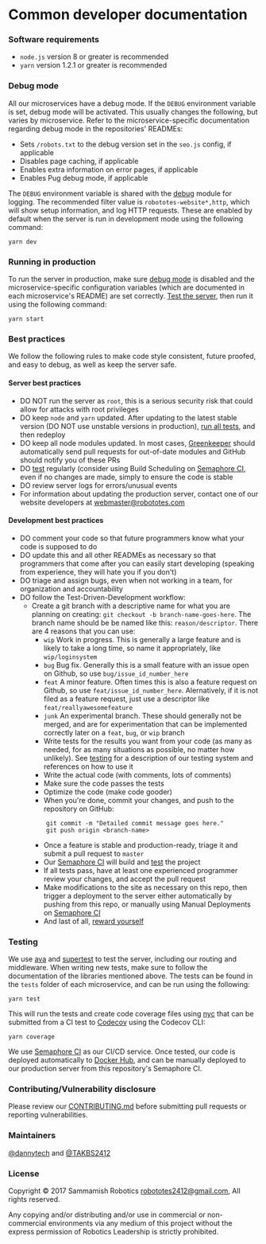 # Common developer documentation

### Software requirements

* `node.js` version 8 or greater is recommended
* `yarn` version 1.2.1 or greater is recommended

### <a id="debugmode">Debug mode</a>

All our microservices have a debug mode. If the `DEBUG` environment variable is set, debug mode will be activated. This
usually changes the following, but varies by microservice. Refer to the microservice-specific documentation regarding debug
mode in the repositories' READMEs:

* Sets `/robots.txt` to the debug version set in the `seo.js` config, if applicable
* Disables page caching, if applicable
* Enables extra information on error pages, if applicable
* Enables Pug debug mode, if applicable

The `DEBUG` environment variable is shared with the [debug](https://www.npmjs.com/package/debug) module for logging. The
recommended filter value is `robototes-website*,http`, which will show setup information, and log HTTP requests. These are
enabled by default when the server is run in development mode using the following command:

```shell
yarn dev
```

### Running in production

To run the server in production, make sure [debug mode](#debugmode) is disabled and the
microservice-specific configuration variables (which are documented in each microservice's README) are set correctly.
[Test the server](#testing), then run it using the following command:

```shell
yarn start
```

### Best practices

We follow the following rules to make code style consistent, future proofed, and easy to debug, as well as keep the server
safe.

#### Server best practices

* DO NOT run the server as `root`, this is a serious security risk that could allow for attacks with root privileges
* DO keep `node` and `yarn` updated. After updating to the latest stable version (DO NOT use unstable versions in production),
  [run all tests](#testing), and then redeploy
* DO keep all node modules updated. In most cases, [Greenkeeper](https://greenkeeper.io) should automatically send pull
  requests for out-of-date modules and GitHub should notify you of these PRs
* DO [test](#testing) regularly (consider using Build Scheduling on [Semaphore CI](https://semaphoreci.com/robototes), even
  if no changes are made, simply to ensure the code is stable
* DO review server logs for errors/unusual events
* For information about updating the production server, contact one of our website developers at
[webmaster@robototes.com](mailto:webmaster@robototes.com)

#### Development best practices

* DO comment your code so that future programmers know what your code is supposed to do
* DO update this and all other READMEs as necessary so that programmers that come after you can easily start developing
  (speaking from experience, they will hate you if you don't)
* DO triage and assign bugs, even when not working in a team, for organization and accountability
* DO follow the Test-Driven-Development workflow:
  * Create a git branch with a descriptive name for what you are planning on creating:
    `git checkout -b branch-name-goes-here`. The branch name should be be named like this:
    `reason/descriptor`. There are 4 reasons that you can use:
      * `wip` Work in progress. This is generally a large feature and is likely to take a long time, so name it appropriately,
        like `wip/loginsystem`
      * `bug` Bug fix. Generally this is a small feature with an issue open on Github, so use `bug/issue_id_number_here`
      * `feat` A minor feature. Often times this is also a feature request on Github, so use `feat/issue_id_number_here`.
        Alernatively, if it is not filed as a feature request, just use a descriptor like `feat/reallyawesomefeature`
      * `junk` An experimental branch. These should generally not be merged, and are for experimentation that can be
        implemented correctly later on a `feat`, `bug`, or `wip` branch
    * Write tests for the results you want from your code (as many as needed, for as many situations as possible, no matter
      how unlikely). See [testing](#testing) for a description of our testing system and references on how to use it
    * Write the actual code (with comments, lots of comments)
    * Make sure the code passes the tests
    * Optimize the code (make code gooder)
    * When you're done, commit your changes, and push to the repository on GitHub:
    ```
        git commit -m "Detailed commit message goes here."
        git push origin <branch-name>
    ```
    * Once a feature is stable and production-ready, triage it and submit a pull request to `master`
    * Our [Semaphore CI](https://semaphoreci.com/robototes/) will build and [test](#testing) the project
    * If all tests pass, have at least one experienced programmer review your changes, and accept the pull request
    * Make modifications to the site as necessary on this repo, then trigger a deployment to the server either automatically
      by pushing from this repo, or manually using Manual Deployments on [Semaphore CI](https://semaphoreci.com/robototes/)
    * And last of all, [reward yourself](http://www.rinkworks.com/stupid/)

### <a id="testing">Testing</a>

We use [ava](https://www.npmjs.com/package/ava) and [supertest](https://www.npmjs.com/package/supertest) to test the server,
including our routing and middleware. When writing new tests, make sure to follow the documentation of the libraries
mentioned above. The tests can be found in the `tests` folder of each microservice, and can be run using the following:

```shell
yarn test
```

This will run the tests and create code coverage files using [nyc](https://www.npmjs.com/package/nyc) that can be submitted
from a CI test to [Codecov](https://codecov.io/gh/robototes/) using the Codecov CLI:

```shell
yarn coverage
```

We use [Semaphore CI](https://semaphoreci.com/robototes/robototes-website-api) as our CI/CD service. Once tested, our code is
deployed automatically to [Docker Hub](https://hub.docker.com/u/robototes/), and can be manually deployed to our production
server from this repository's Semaphore CI.

### Contributing/Vulnerability disclosure

Please review our [CONTRIBUTING.md](https://github.com/robototes/robototes-website/blob/master/CONTRIBUTING.md) before
submitting pull requests or reporting vulnerabilities.

### Maintainers

[@dannytech](https://github.com/dannytech) and
[@TAKBS2412](https://github.com/TAKBS2412)

### License

Copyright &copy; 2017 Sammamish Robotics <robototes2412@gmail.com>, All rights reserved.

Any copying and/or distributing and/or use in commercial or non-commercial environments
via any medium of this project without the express permission of Robotics Leadership is strictly prohibited.
